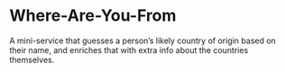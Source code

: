 # Where-Are-You-From
A mini-service that guesses a person’s likely country of origin based on their name, and enriches that with extra info about the countries themselves.
